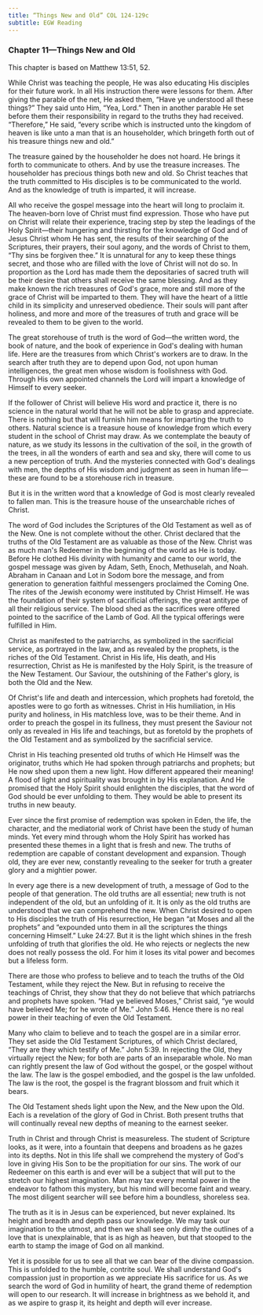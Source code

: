 ```yaml
---
title: “Things New and Old” COL 124-129c
subtitle: EGW Reading
---
```


### Chapter 11—Things New and Old

This chapter is based on Matthew 13:51, 52.

While Christ was teaching the people, He was also educating His disciples for their future work. In all His instruction there were lessons for them. After giving the parable of the net, He asked them, “Have ye understood all these things?” They said unto Him, “Yea, Lord.” Then in another parable He set before them their responsibility in regard to the truths they had received. “Therefore,” He said, “every scribe which is instructed unto the kingdom of heaven is like unto a man that is an householder, which bringeth forth out of his treasure things new and old.”

The treasure gained by the householder he does not hoard. He brings it forth to communicate to others. And by use the treasure increases. The householder has precious things both new and old. So Christ teaches that the truth committed to His disciples is to be communicated to the world. And as the knowledge of truth is imparted, it will increase.

All who receive the gospel message into the heart will long to proclaim it. The heaven-born love of Christ must find expression. Those who have put on Christ will relate their experience, tracing step by step the leadings of the Holy Spirit—their hungering and thirsting for the knowledge of God and of Jesus Christ whom He has sent, the results of their searching of the Scriptures, their prayers, their soul agony, and the words of Christ to them, “Thy sins be forgiven thee.” It is unnatural for any to keep these things secret, and those who are filled with the love of Christ will not do so. In proportion as the Lord has made them the depositaries of sacred truth will be their desire that others shall receive the same blessing. And as they make known the rich treasures of God's grace, more and still more of the grace of Christ will be imparted to them. They will have the heart of a little child in its simplicity and unreserved obedience. Their souls will pant after holiness, and more and more of the treasures of truth and grace will be revealed to them to be given to the world.

The great storehouse of truth is the word of God—the written word, the book of nature, and the book of experience in God's dealing with human life. Here are the treasures from which Christ's workers are to draw. In the search after truth they are to depend upon God, not upon human intelligences, the great men whose wisdom is foolishness with God. Through His own appointed channels the Lord will impart a knowledge of Himself to every seeker.

If the follower of Christ will believe His word and practice it, there is no science in the natural world that he will not be able to grasp and appreciate. There is nothing but that will furnish him means for imparting the truth to others. Natural science is a treasure house of knowledge from which every student in the school of Christ may draw. As we contemplate the beauty of nature, as we study its lessons in the cultivation of the soil, in the growth of the trees, in all the wonders of earth and sea and sky, there will come to us a new perception of truth. And the mysteries connected with God's dealings with men, the depths of His wisdom and judgment as seen in human life—these are found to be a storehouse rich in treasure.

But it is in the written word that a knowledge of God is most clearly revealed to fallen man. This is the treasure house of the unsearchable riches of Christ.

The word of God includes the Scriptures of the Old Testament as well as of the New. One is not complete without the other. Christ declared that the truths of the Old Testament are as valuable as those of the New. Christ was as much man's Redeemer in the beginning of the world as He is today. Before He clothed His divinity with humanity and came to our world, the gospel message was given by Adam, Seth, Enoch, Methuselah, and Noah. Abraham in Canaan and Lot in Sodom bore the message, and from generation to generation faithful messengers proclaimed the Coming One. The rites of the Jewish economy were instituted by Christ Himself. He was the foundation of their system of sacrificial offerings, the great antitype of all their religious service. The blood shed as the sacrifices were offered pointed to the sacrifice of the Lamb of God. All the typical offerings were fulfilled in Him.

Christ as manifested to the patriarchs, as symbolized in the sacrificial service, as portrayed in the law, and as revealed by the prophets, is the riches of the Old Testament. Christ in His life, His death, and His resurrection, Christ as He is manifested by the Holy Spirit, is the treasure of the New Testament. Our Saviour, the outshining of the Father's glory, is both the Old and the New.

Of Christ's life and death and intercession, which prophets had foretold, the apostles were to go forth as witnesses. Christ in His humiliation, in His purity and holiness, in His matchless love, was to be their theme. And in order to preach the gospel in its fullness, they must present the Saviour not only as revealed in His life and teachings, but as foretold by the prophets of the Old Testament and as symbolized by the sacrificial service.

Christ in His teaching presented old truths of which He Himself was the originator, truths which He had spoken through patriarchs and prophets; but He now shed upon them a new light. How different appeared their meaning! A flood of light and spirituality was brought in by His explanation. And He promised that the Holy Spirit should enlighten the disciples, that the word of God should be ever unfolding to them. They would be able to present its truths in new beauty.

Ever since the first promise of redemption was spoken in Eden, the life, the character, and the mediatorial work of Christ have been the study of human minds. Yet every mind through whom the Holy Spirit has worked has presented these themes in a light that is fresh and new. The truths of redemption are capable of constant development and expansion. Though old, they are ever new, constantly revealing to the seeker for truth a greater glory and a mightier power.

In every age there is a new development of truth, a message of God to the people of that generation. The old truths are all essential; new truth is not independent of the old, but an unfolding of it. It is only as the old truths are understood that we can comprehend the new. When Christ desired to open to His disciples the truth of His resurrection, He began “at Moses and all the prophets” and “expounded unto them in all the scriptures the things concerning Himself.” Luke 24:27. But it is the light which shines in the fresh unfolding of truth that glorifies the old. He who rejects or neglects the new does not really possess the old. For him it loses its vital power and becomes but a lifeless form.

There are those who profess to believe and to teach the truths of the Old Testament, while they reject the New. But in refusing to receive the teachings of Christ, they show that they do not believe that which patriarchs and prophets have spoken. “Had ye believed Moses,” Christ said, “ye would have believed Me; for he wrote of Me.” John 5:46. Hence there is no real power in their teaching of even the Old Testament.

Many who claim to believe and to teach the gospel are in a similar error. They set aside the Old Testament Scriptures, of which Christ declared, “They are they which testify of Me.” John 5:39. In rejecting the Old, they virtually reject the New; for both are parts of an inseparable whole. No man can rightly present the law of God without the gospel, or the gospel without the law. The law is the gospel embodied, and the gospel is the law unfolded. The law is the root, the gospel is the fragrant blossom and fruit which it bears.

The Old Testament sheds light upon the New, and the New upon the Old. Each is a revelation of the glory of God in Christ. Both present truths that will continually reveal new depths of meaning to the earnest seeker.

Truth in Christ and through Christ is measureless. The student of Scripture looks, as it were, into a fountain that deepens and broadens as he gazes into its depths. Not in this life shall we comprehend the mystery of God's love in giving His Son to be the propitiation for our sins. The work of our Redeemer on this earth is and ever will be a subject that will put to the stretch our highest imagination. Man may tax every mental power in the endeavor to fathom this mystery, but his mind will become faint and weary. The most diligent searcher will see before him a boundless, shoreless sea.

The truth as it is in Jesus can be experienced, but never explained. Its height and breadth and depth pass our knowledge. We may task our imagination to the utmost, and then we shall see only dimly the outlines of a love that is unexplainable, that is as high as heaven, but that stooped to the earth to stamp the image of God on all mankind.

Yet it is possible for us to see all that we can bear of the divine compassion. This is unfolded to the humble, contrite soul. We shall understand God's compassion just in proportion as we appreciate His sacrifice for us. As we search the word of God in humility of heart, the grand theme of redemption will open to our research. It will increase in brightness as we behold it, and as we aspire to grasp it, its height and depth will ever increase.